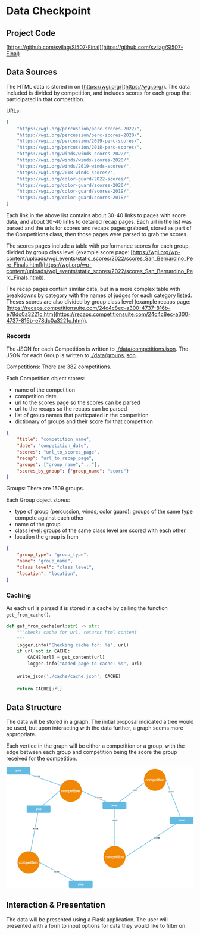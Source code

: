 # Data Checkpoint

## Project Code

[https://github.com/svilag/SI507-Final](https://github.com/svilag/SI507-Final)

## Data Sources

The HTML data is stored in on [https://wgi.org/](https://wgi.org/). The data included is divided by competition, and includes scores for each group that participated in that competition.

URLs:

```json
[
    "https://wgi.org/percussion/perc-scores-2022/",
    "https://wgi.org/percussion/perc-scores-2020/",
    "https://wgi.org/percussion/2019-perc-scores/",
    "https://wgi.org/percussion/2018-perc-scores/",
    "https://wgi.org/winds/winds-scores-2022/",
    "https://wgi.org/winds/winds-scores-2020/",
    "https://wgi.org/winds/2019-winds-scores/",
    "https://wgi.org/2018-winds-scores/",
    "https://wgi.org/color-guard/2022-scores/",
    "https://wgi.org/color-guard/scores-2020/",
    "https://wgi.org/color-guard/scores-2019/",
    "https://wgi.org/color-guard/scores-2018/"
]
```

Each link in the above list contains about 30-40 links to pages with score data, and about 30-40 links to detailed recap pages. Each url in the list was parsed and the urls for scores and recaps pages grabbed, stored as part of the Competitions class, then those pages were parsed to grab the scores.

The scores pages include a table with performance scores for each group, divided by group class level (example score page: [https://wgi.org/wp-content/uploads/wgi_events/static_scores/2022/scores_San_Bernardino_Perc_Finals.html](https://wgi.org/wp-content/uploads/wgi_events/static_scores/2022/scores_San_Bernardino_Perc_Finals.html)).

The recap pages contain similar data, but in a more complex table with breakdowns by category with the names of judges for each category listed. Theses scores are also divided by group class level (example recaps page: [https://recaps.competitionsuite.com/24c4c8ec-a300-4737-816b-e78dc0a3221c.htm](https://recaps.competitionsuite.com/24c4c8ec-a300-4737-816b-e78dc0a3221c.htm)).

### Records

The JSON for each Competition is written to [./data/competitions.json](./data/competitions.json). The JSON for each Group is written to [./data/groups.json](./data/groups.json).

Competitions: There are 382 competitions.

Each Competition object stores:

- name of the competition
- competition date
- url to the scores page so the scores can be parsed
- url to the recaps so the recaps can be parsed
- list of group names that particpated in the competition
- dictionary of groups and their score for that competition

```json
{
    "title": "competition_name",
    "date": "competition_date",
    "scores": "url_to_scores_page",
    "recap": "url_to_recap_page",
    "groups": ["group_name","..."],
    "scores_by_group": {"group_name": "score"}
}
```

Groups: There are 1509 groups.

Each Group object stores:

- type of group (percussion, winds, color guard): groups of the same type compete against each other
- name of the group
- class level: groups of the same class level are scored with each other
- location the group is from

```json
{
    "group_type": "group_type",
    "name": "group_name",
    "class_level": "class_level",
    "location": "location",
}
```

### Caching

As each url is parsed it is stored in a cache by calling the function `get_from_cache()`.

```python
def get_from_cache(url:str) -> str:
    """checks cache for url, returns html content
    """
    logger.info("Checking cache for: %s", url)
    if url not in CACHE:
        CACHE[url] = get_content(url)
        logger.info("Added page to cache: %s", url)

    write_json('./cache/cache.json', CACHE)

    return CACHE[url]
```

## Data Structure

The data will be stored in a graph. The initial proposal indicated a tree would be used, but upon interacting with the data further, a graph seems more appropriate.

Each vertice in the graph will be either a competition or a group, with the edge between each group and competition being the score the group received for the competition.

![graph of competitions and groups, linked by scores](./graph.png)

## Interaction & Presentation

The data will be presented using a Flask application. The user will presented with a form to input options for data they would like to filter on.
